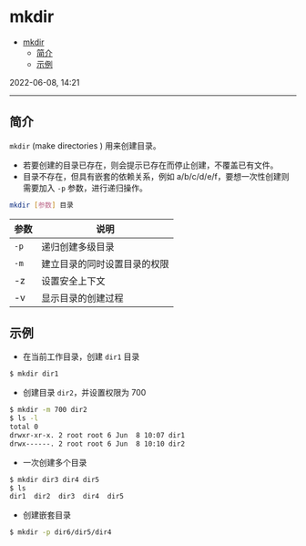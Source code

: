 # mkdir

- [mkdir](#mkdir)
  - [简介](#简介)
  - [示例](#示例)

2022-06-08, 14:21
****

## 简介

`mkdir` (make directories ) 用来创建目录。

- 若要创建的目录已存在，则会提示已存在而停止创建，不覆盖已有文件。
- 目录不存在，但具有嵌套的依赖关系，例如 a/b/c/d/e/f，要想一次性创建则需要加入 `-p` 参数，进行递归操作。

```sh
mkdir [参数] 目录
```

|参数|说明|
|---|---|
|`-p`|递归创建多级目录|
|`-m`|建立目录的同时设置目录的权限|
|-z|设置安全上下文|
|-v|显示目录的创建过程|

## 示例

- 在当前工作目录，创建 `dir1` 目录

```bash
$ mkdir dir1
```

- 创建目录 `dir2`，并设置权限为 700

```sh
$ mkdir -m 700 dir2
$ ls -l
total 0
drwxr-xr-x. 2 root root 6 Jun  8 10:07 dir1
drwx------. 2 root root 6 Jun  8 10:10 dir2
```

- 一次创建多个目录

```sh
$ mkdir dir3 dir4 dir5
$ ls
dir1  dir2  dir3  dir4  dir5
```

- 创建嵌套目录

```sh
$ mkdir -p dir6/dir5/dir4
```
